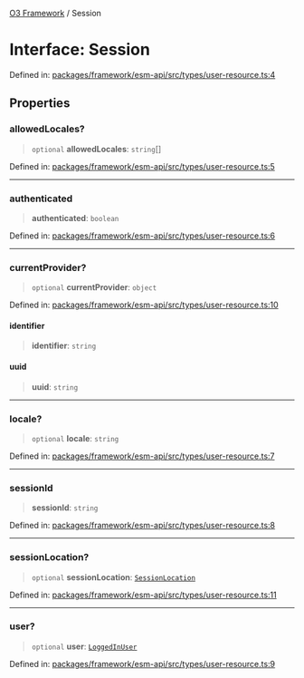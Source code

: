 [O3 Framework](../API.md) / Session

# Interface: Session

Defined in: [packages/framework/esm-api/src/types/user-resource.ts:4](https://github.com/openmrs/openmrs-esm-core/blob/85cde3ce59cd3d29230c98040a3f53525e808725/packages/framework/esm-api/src/types/user-resource.ts#L4)

## Properties

### allowedLocales?

> `optional` **allowedLocales**: `string`[]

Defined in: [packages/framework/esm-api/src/types/user-resource.ts:5](https://github.com/openmrs/openmrs-esm-core/blob/85cde3ce59cd3d29230c98040a3f53525e808725/packages/framework/esm-api/src/types/user-resource.ts#L5)

***

### authenticated

> **authenticated**: `boolean`

Defined in: [packages/framework/esm-api/src/types/user-resource.ts:6](https://github.com/openmrs/openmrs-esm-core/blob/85cde3ce59cd3d29230c98040a3f53525e808725/packages/framework/esm-api/src/types/user-resource.ts#L6)

***

### currentProvider?

> `optional` **currentProvider**: `object`

Defined in: [packages/framework/esm-api/src/types/user-resource.ts:10](https://github.com/openmrs/openmrs-esm-core/blob/85cde3ce59cd3d29230c98040a3f53525e808725/packages/framework/esm-api/src/types/user-resource.ts#L10)

#### identifier

> **identifier**: `string`

#### uuid

> **uuid**: `string`

***

### locale?

> `optional` **locale**: `string`

Defined in: [packages/framework/esm-api/src/types/user-resource.ts:7](https://github.com/openmrs/openmrs-esm-core/blob/85cde3ce59cd3d29230c98040a3f53525e808725/packages/framework/esm-api/src/types/user-resource.ts#L7)

***

### sessionId

> **sessionId**: `string`

Defined in: [packages/framework/esm-api/src/types/user-resource.ts:8](https://github.com/openmrs/openmrs-esm-core/blob/85cde3ce59cd3d29230c98040a3f53525e808725/packages/framework/esm-api/src/types/user-resource.ts#L8)

***

### sessionLocation?

> `optional` **sessionLocation**: [`SessionLocation`](SessionLocation.md)

Defined in: [packages/framework/esm-api/src/types/user-resource.ts:11](https://github.com/openmrs/openmrs-esm-core/blob/85cde3ce59cd3d29230c98040a3f53525e808725/packages/framework/esm-api/src/types/user-resource.ts#L11)

***

### user?

> `optional` **user**: [`LoggedInUser`](LoggedInUser.md)

Defined in: [packages/framework/esm-api/src/types/user-resource.ts:9](https://github.com/openmrs/openmrs-esm-core/blob/85cde3ce59cd3d29230c98040a3f53525e808725/packages/framework/esm-api/src/types/user-resource.ts#L9)
